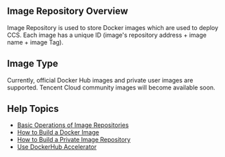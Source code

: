 ## Image Repository Overview
Image Repository is used to store Docker images which are used to deploy CCS. Each image has a unique ID (image's repository address + image name + image Tag).

## Image Type
Currently, official Docker Hub images and private user images are supported. Tencent Cloud community images will become available soon.

## Help Topics
- [Basic Operations of Image Repositories](https://cloud.tencent.com/document/product/457/9117)
- [How to Build a Docker Image](https://cloud.tencent.com/document/product/457/9115)
- [How to Build a Private Image Repository](https://cloud.tencent.com/document/product/457/9114)
- [Use DockerHub Accelerator](https://cloud.tencent.com/document/product/457/9113)


